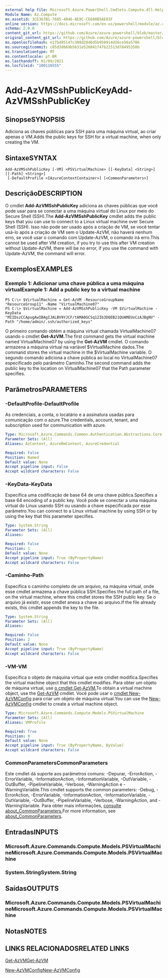 ```yaml
---
external help file: Microsoft.Azure.PowerShell.Cmdlets.Compute.dll-Help.xml
Module Name: Az.Compute
ms.assetid: 3CE367B1-7685-4046-8E9C-CE680B5AE03F
online version: https://docs.microsoft.com/en-us/powershell/module/az.compute/add-azvmsshpublickey
schema: 2.0.0
content_git_url: https://github.com/Azure/azure-powershell/blob/master/src/Compute/Compute/help/Add-AzVMSshPublicKey.md
original_content_git_url: https://github.com/Azure/azure-powershell/blob/master/src/Compute/Compute/help/Add-AzVMSshPublicKey.md
ms.openlocfilehash: e17b495147c308d20d6d5b950914d26ce56a5706
ms.sourcegitcommit: c05d3d669b5631e526841f47b22513d78495350b
ms.translationtype: MT
ms.contentlocale: pt-BR
ms.lasthandoff: 02/09/2021
ms.locfileid: "100116555"
---
```

# <span data-ttu-id="ede9b-101">Add-AzVMSshPublicKey</span><span class="sxs-lookup"><span data-stu-id="ede9b-101">Add-AzVMSshPublicKey</span></span>

## <span data-ttu-id="ede9b-102">Sinopse</span><span class="sxs-lookup"><span data-stu-id="ede9b-102">SYNOPSIS</span></span>
<span data-ttu-id="ede9b-103">Adiciona as chaves públicas para SSH para uma máquina virtual, ao criar apenas o VM.</span><span class="sxs-lookup"><span data-stu-id="ede9b-103">Adds the public keys for SSH for a virtual machine, when only creating the VM.</span></span>

## <span data-ttu-id="ede9b-104">Sintaxe</span><span class="sxs-lookup"><span data-stu-id="ede9b-104">SYNTAX</span></span>

```
Add-AzVMSshPublicKey [-VM] <PSVirtualMachine> [[-KeyData] <String>] [[-Path] <String>]
 [-DefaultProfile <IAzureContextContainer>] [<CommonParameters>]
```

## <span data-ttu-id="ede9b-105">Descrição</span><span class="sxs-lookup"><span data-stu-id="ede9b-105">DESCRIPTION</span></span>
<span data-ttu-id="ede9b-106">O cmdlet **Add-AzVMSshPublicKey** adiciona as chaves públicas que você pode usar para se conectar a uma máquina virtual do Linux por meio do Secure Shell (SSH).</span><span class="sxs-lookup"><span data-stu-id="ede9b-106">The **Add-AzVMSshPublicKey** cmdlet adds the public keys that you can use to connect to a Linux virtual machine over Secure Shell (SSH).</span></span> <span data-ttu-id="ede9b-107">Isso não pode ser usado após a criação de VM, se você tentar usá-lo após a criação de VM sem o Update-AzVM, não haverá nenhum erro, se você usar o comando com Update-AzVM, o comando irá erro.</span><span class="sxs-lookup"><span data-stu-id="ede9b-107">This cannot be used after VM creation, if you try to use this after VM creation without Update-AzVM, there will be no error, if you use the command with Update-AzVM, the command will error.</span></span>

## <span data-ttu-id="ede9b-108">Exemplos</span><span class="sxs-lookup"><span data-stu-id="ede9b-108">EXAMPLES</span></span>

### <span data-ttu-id="ede9b-109">Exemplo 1: Adicionar uma chave pública a uma máquina virtual</span><span class="sxs-lookup"><span data-stu-id="ede9b-109">Example 1: Add a public key to a virtual machine</span></span>
```
PS C:\> $VirtualMachine = Get-AzVM -ResourceGroupName "ResourceGroup11" -Name "VirtualMachine07"
PS C:\> $VirtualMachine = Add-AzVMSshPublicKey -VM $VirtualMachine -KeyData "MIIDszCCApugAwIBAgIJALBV9YJCF/tAMA0GCSq12Ib3DQEB21QUAMEUxCzAJBgNV" -Path "/home/admin/.ssh/authorized_keys"
```

<span data-ttu-id="ede9b-110">O primeiro comando obtém a máquina virtual chamada VirtualMachine07 usando o cmdlet **Get-AzVM.**</span><span class="sxs-lookup"><span data-stu-id="ede9b-110">The first command gets the virtual machine named VirtualMachine07 by using the **Get-AzVM** cmdlet.</span></span>
<span data-ttu-id="ede9b-111">O comando armazena a máquina virtual na variável $VirtualMachine dados.</span><span class="sxs-lookup"><span data-stu-id="ede9b-111">The command stores the virtual machine in the $VirtualMachine variable.</span></span>
<span data-ttu-id="ede9b-112">O segundo comando adiciona a chave pública ao local no VirtualMachine07 especificado pelo parâmetro Caminho.</span><span class="sxs-lookup"><span data-stu-id="ede9b-112">The second command adds the public key to the location on VirtualMachine07 that the Path parameter specifies.</span></span>

## <span data-ttu-id="ede9b-113">Parâmetros</span><span class="sxs-lookup"><span data-stu-id="ede9b-113">PARAMETERS</span></span>

### <span data-ttu-id="ede9b-114">-DefaultProfile</span><span class="sxs-lookup"><span data-stu-id="ede9b-114">-DefaultProfile</span></span>
<span data-ttu-id="ede9b-115">As credenciais, a conta, o locatário e a assinatura usadas para comunicação com o azure.</span><span class="sxs-lookup"><span data-stu-id="ede9b-115">The credentials, account, tenant, and subscription used for communication with azure.</span></span>

```yaml
Type: Microsoft.Azure.Commands.Common.Authentication.Abstractions.Core.IAzureContextContainer
Parameter Sets: (All)
Aliases: AzContext, AzureRmContext, AzureCredential

Required: False
Position: Named
Default value: None
Accept pipeline input: False
Accept wildcard characters: False
```

### <span data-ttu-id="ede9b-116">-KeyData</span><span class="sxs-lookup"><span data-stu-id="ede9b-116">-KeyData</span></span>
<span data-ttu-id="ede9b-117">Especifica uma codificação de base 64 de uma chave pública.</span><span class="sxs-lookup"><span data-stu-id="ede9b-117">Specifies a base 64 encoding of a public key.</span></span>
<span data-ttu-id="ede9b-118">Você pode se conectar a uma máquina virtual do Linux usando SSH ou usando a chave especificada por esse parâmetro.</span><span class="sxs-lookup"><span data-stu-id="ede9b-118">You can connect to a Linux virtual machine by using SSH or by using the key that this parameter specifies.</span></span>

```yaml
Type: System.String
Parameter Sets: (All)
Aliases:

Required: False
Position: 1
Default value: None
Accept pipeline input: True (ByPropertyName)
Accept wildcard characters: False
```

### <span data-ttu-id="ede9b-119">-Caminho</span><span class="sxs-lookup"><span data-stu-id="ede9b-119">-Path</span></span>
<span data-ttu-id="ede9b-120">Especifica o caminho completo de um arquivo, na máquina virtual, onde esse cmdlet armazena a chave pública SSH.</span><span class="sxs-lookup"><span data-stu-id="ede9b-120">Specifies the full path of a file, on the virtual machine, where this cmdlet stores the SSH public key.</span></span>
<span data-ttu-id="ede9b-121">Se o arquivo já existir, esse cmdlet anexa a chave ao arquivo.</span><span class="sxs-lookup"><span data-stu-id="ede9b-121">If the file already exists, this cmdlet appends the key to the file.</span></span>

```yaml
Type: System.String
Parameter Sets: (All)
Aliases:

Required: False
Position: 2
Default value: None
Accept pipeline input: True (ByPropertyName)
Accept wildcard characters: False
```

### <span data-ttu-id="ede9b-122">-VM</span><span class="sxs-lookup"><span data-stu-id="ede9b-122">-VM</span></span>
<span data-ttu-id="ede9b-123">Especifica o objeto de máquina virtual que este cmdlet modifica.</span><span class="sxs-lookup"><span data-stu-id="ede9b-123">Specifies the virtual machine object that this cmdlet modifies.</span></span>
<span data-ttu-id="ede9b-124">Para obter um objeto de máquina virtual, use [o cmdlet Get-AzVM.](./Get-AzVM.md)</span><span class="sxs-lookup"><span data-stu-id="ede9b-124">To obtain a virtual machine object, use the [Get-AzVM](./Get-AzVM.md) cmdlet.</span></span>
<span data-ttu-id="ede9b-125">Você pode usar o [cmdlet New-AzVMConfig](./New-AzVMConfig.md) para criar um objeto de máquina virtual.</span><span class="sxs-lookup"><span data-stu-id="ede9b-125">You can use the [New-AzVMConfig](./New-AzVMConfig.md) cmdlet to create a virtual machine object.</span></span>

```yaml
Type: Microsoft.Azure.Commands.Compute.Models.PSVirtualMachine
Parameter Sets: (All)
Aliases: VMProfile

Required: True
Position: 0
Default value: None
Accept pipeline input: True (ByPropertyName, ByValue)
Accept wildcard characters: False
```

### <span data-ttu-id="ede9b-126">CommonParameters</span><span class="sxs-lookup"><span data-stu-id="ede9b-126">CommonParameters</span></span>
<span data-ttu-id="ede9b-127">Este cmdlet dá suporte aos parâmetros comuns: -Depurar, -ErrorAction, -ErrorVariable, -InformationAction, -InformationVariable, -OutVariable, -OutBuffer, -PipelineVariable, -Verbose, -WarningAction e -WarningVariable.</span><span class="sxs-lookup"><span data-stu-id="ede9b-127">This cmdlet supports the common parameters: -Debug, -ErrorAction, -ErrorVariable, -InformationAction, -InformationVariable, -OutVariable, -OutBuffer, -PipelineVariable, -Verbose, -WarningAction, and -WarningVariable.</span></span> <span data-ttu-id="ede9b-128">Para obter mais informações, [consulte about_CommonParameters.](http://go.microsoft.com/fwlink/?LinkID=113216)</span><span class="sxs-lookup"><span data-stu-id="ede9b-128">For more information, see [about_CommonParameters](http://go.microsoft.com/fwlink/?LinkID=113216).</span></span>

## <span data-ttu-id="ede9b-129">Entradas</span><span class="sxs-lookup"><span data-stu-id="ede9b-129">INPUTS</span></span>

### <span data-ttu-id="ede9b-130">Microsoft.Azure.Commands.Compute.Models.PSVirtualMachine</span><span class="sxs-lookup"><span data-stu-id="ede9b-130">Microsoft.Azure.Commands.Compute.Models.PSVirtualMachine</span></span>

### <span data-ttu-id="ede9b-131">System.String</span><span class="sxs-lookup"><span data-stu-id="ede9b-131">System.String</span></span>

## <span data-ttu-id="ede9b-132">Saídas</span><span class="sxs-lookup"><span data-stu-id="ede9b-132">OUTPUTS</span></span>

### <span data-ttu-id="ede9b-133">Microsoft.Azure.Commands.Compute.Models.PSVirtualMachine</span><span class="sxs-lookup"><span data-stu-id="ede9b-133">Microsoft.Azure.Commands.Compute.Models.PSVirtualMachine</span></span>

## <span data-ttu-id="ede9b-134">Notas</span><span class="sxs-lookup"><span data-stu-id="ede9b-134">NOTES</span></span>

## <span data-ttu-id="ede9b-135">LINKS RELACIONADOS</span><span class="sxs-lookup"><span data-stu-id="ede9b-135">RELATED LINKS</span></span>

[<span data-ttu-id="ede9b-136">Get-AzVM</span><span class="sxs-lookup"><span data-stu-id="ede9b-136">Get-AzVM</span></span>](./Get-AzVM.md)

[<span data-ttu-id="ede9b-137">New-AzVMConfig</span><span class="sxs-lookup"><span data-stu-id="ede9b-137">New-AzVMConfig</span></span>](./New-AzVMConfig.md)
